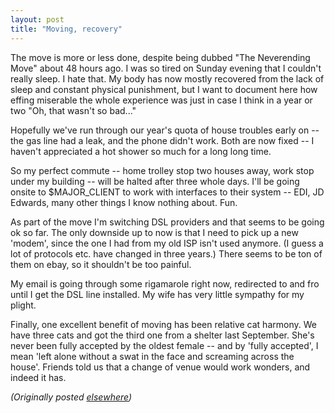 ```yaml
---
layout: post
title: "Moving, recovery"
---
```




<p>The move is more or less done, despite being dubbed "The Neverending Move" about 48 hours ago. I was so tired on Sunday evening that I couldn't really sleep. I hate that. My body has now mostly recovered from the lack of sleep and constant physical punishment, but I want to document here how effing miserable the whole experience was just in case I think in a year or two "Oh, that wasn't so bad..."</p>

<p>Hopefully we've run through our year's quota of house troubles early on -- the gas line had a leak, and the phone didn't work. Both are now fixed -- I haven't appreciated a hot shower so much for a long long time.</p>

<p>So my perfect commute -- home trolley stop two houses away, work stop under my building -- will be halted after three whole days. I'll be going onsite to $MAJOR_CLIENT to work with interfaces to their system -- EDI, JD Edwards, many  other things I know nothing about. Fun.</p>

<p>As part of the move I'm switching DSL providers and that seems to be going ok so far. The only downside up to now is that I need to pick up a new 'modem', since the one I had from my old ISP isn't used anymore. (I guess a lot of protocols etc. have changed in three years.) There seems to be ton of them on ebay, so it shouldn't be too painful.</p>

<p>My email is going through some rigamarole right now, redirected to and fro until I get the DSL line installed. My wife has very little sympathy for my plight.</p>

<p>Finally, one excellent benefit of moving has been relative cat harmony. We have three cats and got the third one from a shelter last September. She's never been fully accepted by the oldest female -- and by 'fully accepted', I mean 'left alone without a swat in the face and screaming across the house'. Friends told us that a change of venue would work wonders, and indeed it has. </p>

<p>
<p><em>(Originally posted <a href="http://use.perl.org/~lachoy/journal/6609">elsewhere</a>)</em></p>


